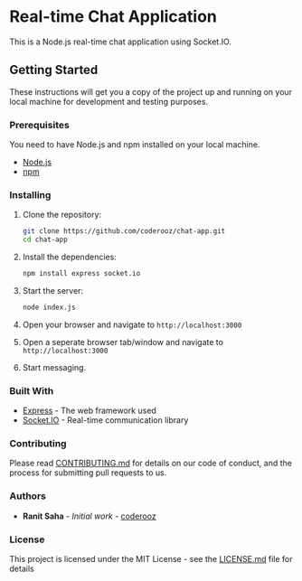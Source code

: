 # Real-time Chat Application

This is a Node.js real-time chat application using Socket.IO.

## Getting Started

These instructions will get you a copy of the project up and running on your local machine for development and testing purposes.

### Prerequisites

You need to have Node.js and npm installed on your local machine.

- [Node.js](https://nodejs.org/)
- [npm](https://www.npmjs.com/)

### Installing

1. Clone the repository:
   ```bash
   git clone https://github.com/coderooz/chat-app.git
   cd chat-app
   ```

2. Install the dependencies:
   ```bash
   npm install express socket.io
   ```

3. Start the server:
   ```bash
   node index.js
   ```

4. Open your browser and navigate to `http://localhost:3000`

5. Open a seperate browser tab/window and navigate to `http://localhost:3000`

6. Start messaging.

### Built With

- [Express](https://expressjs.com/) - The web framework used
- [Socket.IO](https://socket.io/) - Real-time communication library

### Contributing

Please read [CONTRIBUTING.md](CONTRIBUTING.md) for details on our code of conduct, and the process for submitting pull requests to us.

### Authors

- **Ranit Saha** - *Initial work* - [coderooz](https://github.com/coderooz)

### License

This project is licensed under the MIT License - see the [LICENSE.md](LICENSE.md) file for details

